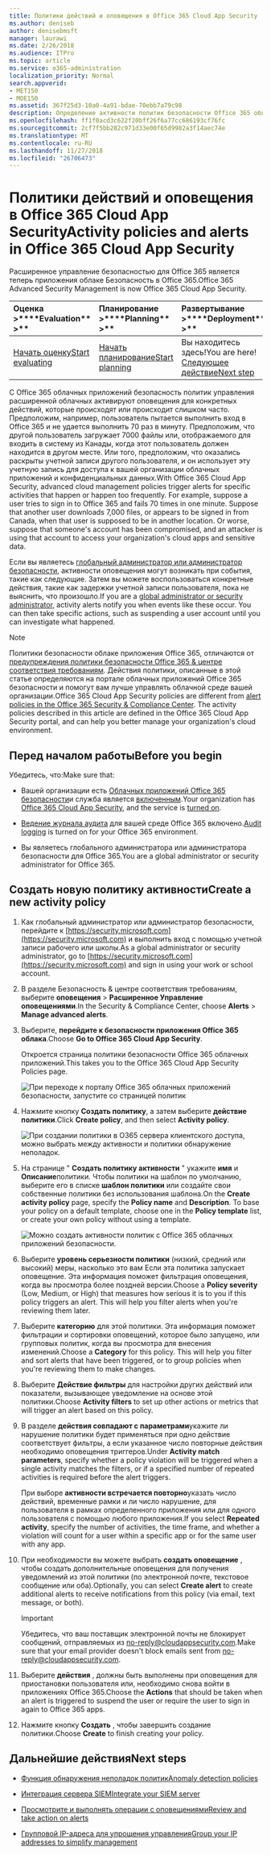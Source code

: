```yaml
---
title: Политики действий и оповещения в Office 365 Cloud App Security
ms.author: deniseb
author: denisebmsft
manager: laurawi
ms.date: 2/26/2018
ms.audience: ITPro
ms.topic: article
ms.service: o365-administration
localization_priority: Normal
search.appverid:
- MET150
- MOE150
ms.assetid: 367f25d3-10a0-4a91-bdae-70ebb7a79c98
description: Определение активности политик безопасности Office 365 облаке приложения для настройки оповещений для запуска, когда деятельности происходить или происходит слишком часто. Настраивая политики для запуска оповещения, можно получать уведомления о и отслеживать действия.
ms.openlocfilehash: ff1f0acd3c622f20bff26f6a77cc686193cf76fc
ms.sourcegitcommit: 2cf7f5bb282c971d33e00f65d9982a3f14aec74e
ms.translationtype: MT
ms.contentlocale: ru-RU
ms.lasthandoff: 11/27/2018
ms.locfileid: "26706473"
---
```

# <a name="activity-policies-and-alerts-in-office-365-cloud-app-security"></a><span data-ttu-id="1d83d-104">Политики действий и оповещения в Office 365 Cloud App Security</span><span class="sxs-lookup"><span data-stu-id="1d83d-104">Activity policies and alerts in Office 365 Cloud App Security</span></span>

<span data-ttu-id="1d83d-105">Расширенное управление безопасностью для Office 365 является теперь приложения облаке Безопасность в Office 365.</span><span class="sxs-lookup"><span data-stu-id="1d83d-105">Office 365 Advanced Security Management is now Office 365 Cloud App Security.</span></span>
  
|<span data-ttu-id="1d83d-106">Оценка **\>**</span><span class="sxs-lookup"><span data-stu-id="1d83d-106">\*\*\*\*Evaluation\*\* \>\*\*</span></span>|<span data-ttu-id="1d83d-107">Планирование **\>**</span><span class="sxs-lookup"><span data-stu-id="1d83d-107">\*\*\*\*Planning\*\* \>\*\*</span></span>|<span data-ttu-id="1d83d-108">Развертывание **\>**</span><span class="sxs-lookup"><span data-stu-id="1d83d-108">\*\*\*\*Deployment\*\* \>\*\*</span></span>|<span data-ttu-id="1d83d-109">Использование \*\*\*</span><span class="sxs-lookup"><span data-stu-id="1d83d-109">\*\*\*\*Utilization\*\*\*\*</span></span>|
|:-----|:-----|:-----|:-----|
|[<span data-ttu-id="1d83d-110">Начать оценку</span><span class="sxs-lookup"><span data-stu-id="1d83d-110">Start evaluating</span></span>](office-365-cas-overview.md) <br/> |[<span data-ttu-id="1d83d-111">Начать планирование</span><span class="sxs-lookup"><span data-stu-id="1d83d-111">Start planning</span></span>](get-ready-for-office-365-cas.md) <br/> |<span data-ttu-id="1d83d-112">Вы находитесь здесь!</span><span class="sxs-lookup"><span data-stu-id="1d83d-112">You are here!</span></span>  <br/> [<span data-ttu-id="1d83d-113">Следующее действие</span><span class="sxs-lookup"><span data-stu-id="1d83d-113">Next step</span></span>](anomaly-detection-policies-in-ocas.md) <br/> |[<span data-ttu-id="1d83d-114">Начать использование</span><span class="sxs-lookup"><span data-stu-id="1d83d-114">Start utilizing</span></span>](utilization-activities-for-ocas.md) <br/> |
   
<span data-ttu-id="1d83d-p102">С Office 365 облачных приложений безопасность политик управления расширенной облачных активируют оповещения для конкретных действий, которые происходят или происходит слишком часто. Предположим, например, пользователь пытается выполнить вход в Office 365 и не удается выполнить 70 раз в минуту. Предположим, что другой пользователь загружает 7000 файлы или, отображаемого для входить в систему из Канады, когда этот пользователь должен находится в другом месте. Или того, предположим, что оказались раскрыты учетной записи другого пользователя, и он использует эту учетную запись для доступа к вашей организации облачных приложений и конфиденциальных данных.</span><span class="sxs-lookup"><span data-stu-id="1d83d-p102">With Office 365 Cloud App Security, advanced cloud management policies trigger alerts for specific activities that happen or happen too frequently. For example, suppose a user tries to sign in to Office 365 and fails 70 times in one minute. Suppose that another user downloads 7,000 files, or appears to be signed in from Canada, when that user is supposed to be in another location. Or worse, suppose that someone's account has been compromised, and an attacker is using that account to access your organization's cloud apps and sensitive data.</span></span>
  
<span data-ttu-id="1d83d-p103">Если вы являетесь [глобальный администратор или администратор безопасности](permissions-in-the-security-and-compliance-center.md), активности оповещения могут возникать при события, такие как следующие. Затем вы можете воспользоваться конкретные действия, такие как задержки учетной записи пользователя, пока не выяснить, что произошло.</span><span class="sxs-lookup"><span data-stu-id="1d83d-p103">If you are a [global administrator or security administrator](permissions-in-the-security-and-compliance-center.md), activity alerts notify you when events like these occur. You can then take specific actions, such as suspending a user account until you can investigate what happened.</span></span>
  
> [!NOTE]
> <span data-ttu-id="1d83d-p104">Политики безопасности облаке приложения Office 365, отличаются от [предупреждения политики безопасности Office 365 &amp; центре соответствия требованиям](alert-policies.md). Действия политики, описанные в этой статье определяются на портале облачных приложений Office 365 безопасности и помогут вам лучше управлять облачной среде вашей организации.</span><span class="sxs-lookup"><span data-stu-id="1d83d-p104">Office 365 Cloud App Security policies are different from [alert policies in the Office 365 Security &amp; Compliance Center](alert-policies.md). The activity policies described in this article are defined in the Office 365 Cloud App Security portal, and can help you better manage your organization's cloud environment.</span></span> 
  
## <a name="before-you-begin"></a><span data-ttu-id="1d83d-123">Перед началом работы</span><span class="sxs-lookup"><span data-stu-id="1d83d-123">Before you begin</span></span>

<span data-ttu-id="1d83d-124">Убедитесь, что:</span><span class="sxs-lookup"><span data-stu-id="1d83d-124">Make sure that:</span></span>
  
- <span data-ttu-id="1d83d-125">Вашей организации есть [Облачных приложений Office 365 безопасности](office-365-cas-overview.md)и служба является [включенным](turn-on-office-365-cas.md).</span><span class="sxs-lookup"><span data-stu-id="1d83d-125">Your organization has [Office 365 Cloud App Security](office-365-cas-overview.md), and the service is [turned on](turn-on-office-365-cas.md).</span></span>
    
- <span data-ttu-id="1d83d-126">[Ведение журнала аудита](turn-audit-log-search-on-or-off.md) для вашей среде Office 365 включено.</span><span class="sxs-lookup"><span data-stu-id="1d83d-126">[Audit logging](turn-audit-log-search-on-or-off.md) is turned on for your Office 365 environment.</span></span> 
    
- <span data-ttu-id="1d83d-127">Вы являетесь глобального администратора или администратора безопасности для Office 365.</span><span class="sxs-lookup"><span data-stu-id="1d83d-127">You are a global administrator or security administrator for Office 365.</span></span>
    
## <a name="create-a-new-activity-policy"></a><span data-ttu-id="1d83d-128">Создать новую политику активности</span><span class="sxs-lookup"><span data-stu-id="1d83d-128">Create a new activity policy</span></span>

1. <span data-ttu-id="1d83d-129">Как глобальный администратор или администратор безопасности, перейдите к [https://security.microsoft.com](https://security.microsoft.com) и выполнить вход с помощью учетной записи рабочего или школы.</span><span class="sxs-lookup"><span data-stu-id="1d83d-129">As a global administrator or security administrator, go to [https://security.microsoft.com](https://security.microsoft.com) and sign in using your work or school account.</span></span> 
    
2. <span data-ttu-id="1d83d-130">В разделе Безопасность &amp; центре соответствия требованиям, выберите **оповещения** \> **Расширенное Управление оповещениями**.</span><span class="sxs-lookup"><span data-stu-id="1d83d-130">In the Security &amp; Compliance Center, choose **Alerts** \> **Manage advanced alerts**.</span></span>
    
3. <span data-ttu-id="1d83d-131">Выберите, **перейдите к безопасности приложения Office 365 облака**.</span><span class="sxs-lookup"><span data-stu-id="1d83d-131">Choose **Go to Office 365 Cloud App Security**.</span></span>
    
    <span data-ttu-id="1d83d-132">Откроется страница политики безопасности Office 365 облачных приложений.</span><span class="sxs-lookup"><span data-stu-id="1d83d-132">This takes you to the Office 365 Cloud App Security Policies page.</span></span>
    
    ![При переходе к порталу Office 365 облачных приложений безопасности, запустите со страницей политик](media/5cb8833c-4e08-438c-bab3-91b5106f6f3f.png)
  
4. <span data-ttu-id="1d83d-134">Нажмите кнопку **Создать политику**, а затем выберите **действие политики**.</span><span class="sxs-lookup"><span data-stu-id="1d83d-134">Click **Create policy**, and then select **Activity policy**.</span></span>
    
    ![При создании политики в O365 сервера клиентского доступа, можно выбрать между активности и политики обнаружение неполадок.](media/79f34535-ddf9-4a5b-a0a3-8766bf9c174c.png)
  
5. <span data-ttu-id="1d83d-p105">На странице " **Создать политику активности** " укажите **имя** и **Описание**политики. Чтобы политики на шаблон по умолчанию, выберите его в списке **шаблон политики** или создайте свои собственные политики без использования шаблона.</span><span class="sxs-lookup"><span data-stu-id="1d83d-p105">On the **Create activity policy** page, specify the **Policy name** and **Description**. To base your policy on a default template, choose one in the **Policy template** list, or create your own policy without using a template.</span></span> 
    
    ![Можно создать активности политик с Office 365 облачных приложений безопасности.](media/4083a76f-7074-4d6a-8200-6d76d49259d7.png)
  
6. <span data-ttu-id="1d83d-p106">Выберите **уровень серьезности политики** (низкий, средний или высокий) меры, насколько это вам Если эта политика запускает оповещение. Эта информация поможет фильтрация оповещения, когда вы просмотра более поздней версии.</span><span class="sxs-lookup"><span data-stu-id="1d83d-p106">Choose a **Policy severity** (Low, Medium, or High) that measures how serious it is to you if this policy triggers an alert. This will help you filter alerts when you're reviewing them later.</span></span> 
    
7. <span data-ttu-id="1d83d-p107">Выберите **категорию** для этой политики. Эта информация поможет фильтрации и сортировки оповещений, которое было запущено, или групповых политик, когда вы просмотра для внесения изменений.</span><span class="sxs-lookup"><span data-stu-id="1d83d-p107">Choose a **Category** for this policy. This will help you filter and sort alerts that have been triggered, or to group policies when you're reviewing them to make changes.</span></span> 
    
8. <span data-ttu-id="1d83d-143">Выберите **Действие фильтры** для настройки других действий или показатели, вызывающее уведомление на основе этой политики.</span><span class="sxs-lookup"><span data-stu-id="1d83d-143">Choose **Activity filters** to set up other actions or metrics that will trigger an alert based on this policy.</span></span> 
    
9. <span data-ttu-id="1d83d-144">В разделе **действия совпадают с параметрами**укажите ли нарушение политики будет применяться при одно действие соответствует фильтры, а если указанное число повторные действия необходимо оповещения триггеров.</span><span class="sxs-lookup"><span data-stu-id="1d83d-144">Under **Activity match parameters**, specify whether a policy violation will be triggered when a single activity matches the filters, or if a specified number of repeated activities is required before the alert triggers.</span></span>
    
    <span data-ttu-id="1d83d-145">При выборе **активности встречается повторно**указать число действий, временные рамки и ли число нарушение, для пользователя в рамках определенного приложения или для одного пользователя с помощью любого приложения.</span><span class="sxs-lookup"><span data-stu-id="1d83d-145">If you select **Repeated activity**, specify the number of activities, the time frame, and whether a violation will count for a user within a specific app or for the same user with any app.</span></span>
    
10. <span data-ttu-id="1d83d-146">При необходимости вы можете выбрать **создать оповещение** , чтобы создать дополнительные оповещения для получения уведомлений из этой политики (по электронной почте, текстовое сообщение или оба).</span><span class="sxs-lookup"><span data-stu-id="1d83d-146">Optionally, you can select **Create alert** to create additional alerts to receive notifications from this policy (via email, text message, or both).</span></span> 
    
    > [!IMPORTANT]
    > <span data-ttu-id="1d83d-147">Убедитесь, что ваш поставщик электронной почты не блокирует сообщений, отправляемых из no-reply@cloudappsecurity.com.</span><span class="sxs-lookup"><span data-stu-id="1d83d-147">Make sure that your email provider doesn't block emails sent from no-reply@cloudappsecurity.com.</span></span> 
  
11. <span data-ttu-id="1d83d-148">Выберите **действия** , должны быть выполнены при оповещения для приостановки пользователя или, необходимо снова войти в приложениях Office 365.</span><span class="sxs-lookup"><span data-stu-id="1d83d-148">Choose the **Actions** that should be taken when an alert is triggered to suspend the user or require the user to sign in again to Office 365 apps.</span></span> 
    
12. <span data-ttu-id="1d83d-149">Нажмите кнопку **Создать** , чтобы завершить создание политики.</span><span class="sxs-lookup"><span data-stu-id="1d83d-149">Choose **Create** to finish creating your policy.</span></span> 
    
## <a name="next-steps"></a><span data-ttu-id="1d83d-150">Дальнейшие действия</span><span class="sxs-lookup"><span data-stu-id="1d83d-150">Next steps</span></span>
<span data-ttu-id="1d83d-151"><a name="nextsteps"> </a></span><span class="sxs-lookup"><span data-stu-id="1d83d-151"></span></span>

- [<span data-ttu-id="1d83d-152">Функция обнаружения неполадок политик</span><span class="sxs-lookup"><span data-stu-id="1d83d-152">Anomaly detection policies</span></span>](anomaly-detection-policies-in-ocas.md)
    
- [<span data-ttu-id="1d83d-153">Интеграция сервера SIEM</span><span class="sxs-lookup"><span data-stu-id="1d83d-153">Integrate your SIEM server</span></span>](integrate-your-siem-server-with-office-365-cas.md)
    
- [<span data-ttu-id="1d83d-154">Просмотрите и выполнять операции с оповещениями</span><span class="sxs-lookup"><span data-stu-id="1d83d-154">Review and take action on alerts</span></span>](review-office-365-cas-alerts.md)
    
- [<span data-ttu-id="1d83d-155">Групповой IP-адреса для упрощения управления</span><span class="sxs-lookup"><span data-stu-id="1d83d-155">Group your IP addresses to simplify management</span></span>](group-your-ip-addresses-in-ocas.md)
    

